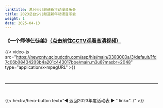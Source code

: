 ```yaml
---
linktitle: 总台少儿频道新年动漫音乐会
title: 2023总台少儿频道新年动漫音乐会
weight: 1
date: 2025-04-13
---
```


### 《一个师傅仨徒弟》[（点击前往CCTV观看高清视频）](https://tv.cctv.com/2023/01/01/VIDEqV2lKZ0xMwKN7JRBDqDs230101.shtml)

{{< video-js src="https://newcntv.qcloudcdn.com/asp/hls/main/0303000a/3/default/1fd7c06b08434203b4a201c443017bbe/main.m3u8?maxbr=2048" type="application/x-mpegURL" >}}

<br>
<hr>
<br>

{{< hextra/hero-button text="◀ 返回2023年度活动表 ▶ " link="../" >}}